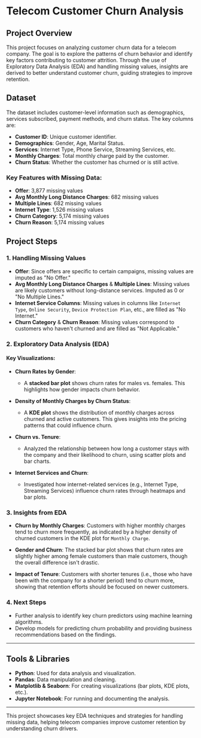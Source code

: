 # Telecom Customer Churn Analysis

## Project Overview

This project focuses on analyzing customer churn data for a telecom company. The goal is to explore the patterns of churn behavior and identify key factors contributing to customer attrition. Through the use of Exploratory Data Analysis (EDA) and handling missing values, insights are derived to better understand customer churn, guiding strategies to improve retention.

## Dataset

The dataset includes customer-level information such as demographics, services subscribed, payment methods, and churn status. The key columns are:
- **Customer ID**: Unique customer identifier.
- **Demographics**: Gender, Age, Marital Status.
- **Services**: Internet Type, Phone Service, Streaming Services, etc.
- **Monthly Charges**: Total monthly charge paid by the customer.
- **Churn Status**: Whether the customer has churned or is still active.

### Key Features with Missing Data:
- **Offer**: 3,877 missing values
- **Avg Monthly Long Distance Charges**: 682 missing values
- **Multiple Lines**: 682 missing values
- **Internet Type**: 1,526 missing values
- **Churn Category**: 5,174 missing values
- **Churn Reason**: 5,174 missing values

## Project Steps

### 1. **Handling Missing Values**
   - **Offer**: Since offers are specific to certain campaigns, missing values are imputed as "No Offer."
   - **Avg Monthly Long Distance Charges** & **Multiple Lines**: Missing values are likely customers without long-distance services. Imputed as 0 or "No Multiple Lines."
   - **Internet Service Columns**: Missing values in columns like `Internet Type`, `Online Security`, `Device Protection Plan`, etc., are filled as "No Internet."
   - **Churn Category** & **Churn Reason**: Missing values correspond to customers who haven't churned and are filled as "Not Applicable."

### 2. **Exploratory Data Analysis (EDA)**

#### Key Visualizations:

- **Churn Rates by Gender**: 
   - A **stacked bar plot** shows churn rates for males vs. females. This highlights how gender impacts churn behavior.

- **Density of Monthly Charges by Churn Status**:
   - A **KDE plot** shows the distribution of monthly charges across churned and active customers. This gives insights into the pricing patterns that could influence churn.

- **Churn vs. Tenure**:
   - Analyzed the relationship between how long a customer stays with the company and their likelihood to churn, using scatter plots and bar charts.

- **Internet Services and Churn**:
   - Investigated how internet-related services (e.g., Internet Type, Streaming Services) influence churn rates through heatmaps and bar plots.

### 3. **Insights from EDA**

- **Churn by Monthly Charges**: Customers with higher monthly charges tend to churn more frequently, as indicated by a higher density of churned customers in the KDE plot for `Monthly Charge`.
  
- **Gender and Churn**: The stacked bar plot shows that churn rates are slightly higher among female customers than male customers, though the overall difference isn't drastic.

- **Impact of Tenure**: Customers with shorter tenures (i.e., those who have been with the company for a shorter period) tend to churn more, showing that retention efforts should be focused on newer customers.

### 4. **Next Steps**

- Further analysis to identify key churn predictors using machine learning algorithms.
- Develop models for predicting churn probability and providing business recommendations based on the findings.

---

## Tools & Libraries

- **Python**: Used for data analysis and visualization.
- **Pandas**: Data manipulation and cleaning.
- **Matplotlib & Seaborn**: For creating visualizations (bar plots, KDE plots, etc.).
- **Jupyter Notebook**: For running and documenting the analysis.

---

This project showcases key EDA techniques and strategies for handling missing data, helping telecom companies improve customer retention by understanding churn drivers.
